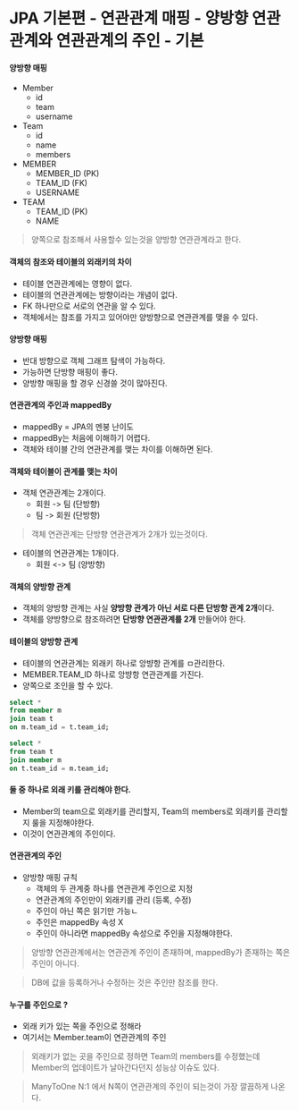 # JPA 기본편 - 연관관계 매핑 - 양방향 연관관계와 연관관계의 주인 - 기본

#### 양방향 매핑
- Member
    - id
    - team
    - username
- Team
    - id
    - name
    - members
- MEMBER
    - MEMBER_ID (PK)
    - TEAM_ID (FK)
    - USERNAME
- TEAM
    - TEAM_ID (PK)
    - NAME

> 양쪽으로 참조해서 사용할수 있는것을 양방향 연관관계라고 한다.

#### 객체의 참조와 테이블의 외래키의 차이
- 테이블 연관관계에는 영향이 없다.
- 테이블의 연관관계에는 방향이라는 개념이 없다.
- FK 하나만으로 서로의 연관을 알 수 있다.
- 객체에서는 참조를 가지고 있어야만 양방향으로 연관관계를 맺을 수 있다.

#### 양방향 매핑
- 반대 방향으로 객체 그래프 탐색이 가능하다.
- 가능하면 단방향 매핑이 좋다.
- 양방향 매핑을 할 경우 신경쓸 것이 많아진다.

#### 연관관계의 주인과 mappedBy
- mappedBy = JPA의 멘붕 난이도
- mappedBy는 처음에 이해하기 어렵다.
- 객체와 테이블 간의 연관관계를 맺는 차이를 이해하면 된다.

#### 객체와 테이블이 관계를 맺는 차이
- 객체 연관관계는 2개이다.
    - 회원 -> 팀 (단방향)
    - 팀 -> 회원 (단방향)

> 객체 연관관계는 단방향 연관관계가 2개가 있는것이다.

- 테이블의 연관관계는 1개이다.
    - 회원 <-> 팀 (양방향)

#### 객체의 양방향 관계
- 객체의 양방향 관계는 사실 **양방향 관계가 아닌 서로 다른 단방향 관계 2개**이다.
- 객체를 양방향으로 참조하려면 **단방향 연관관계를 2개** 만들어야 한다.

#### 테이블의 양방향 관계
- 테이블의 연관관계는 외래키 하나로 앙뱡항 관계를 ㅁ관리한다.
- MEMBER.TEAM_ID 하나로 앙뱡항 연관관계를 가진다.
- 양쪽으로 조인을 할 수 있다.
```sql
select *
from member m
join team t
on m.team_id = t.team_id;

select * 
from team t
join member m
on t.team_id = m.team_id;
```

#### 둘 중 하나로 외래 키를 관리해야 한다.
- Member의 team으로 외래키를 관리할지, Team의 members로 외래키를 관리할지 룰을 지정해야한다.
- 이것이 연관관계의 주인이다.

#### 연관관계의 주인
- 양방향 매핑 규칙
    - 객체의 두 관계중 하나를 연관관계 주인으로 지정
    - 연관관계의 주인만이 외래키를 관리 (등록, 수정)
    - 주인이 아닌 쪽은 읽기만 가능ㄴ
    - 주인은 mappedBy 속성 X
    - 주인이 아니라면 mappedBy 속성으로 주인을 지정해야한다.

> 양방향 연관관계에서는 연관관계 주인이 존재하며, mappedBy가 존재하는 쪽은 주인이 아니다.

> DB에 값을 등록하거나 수정하는 것은 주인만 참조를 한다.

#### 누구를 주인으로 ?
- 외래 키가 있는 쪽을 주인으로 정해라
- 여기서는 Member.team이 연관관계의 주인

> 외래키가 없는 곳을 주인으로 정하면 Team의 members를 수정했는데 Member의 업데이트가 날아간다던지 성능상 이슈도 있다.

> ManyToOne N:1 에서 N쪽이 연관관계의 주인이 되는것이 가장 깔끔하게 나온다.
